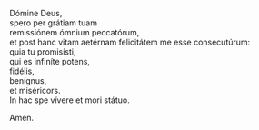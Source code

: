 Dómine Deus,  
spero per grátiam tuam  
remissiónem ómnium peccatórum,  
et post hanc vitam aetérnam felicitátem me esse consecutúrum:  
quia tu promisísti,  
qui es infiníte potens,  
fidélis,  
benígnus,  
et miséricors.  
In hac spe vívere et mori státuo.

Amen.
